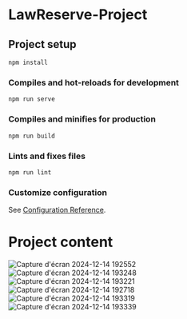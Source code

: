 # LawReserve-Project
## Project setup
```
npm install
```
### Compiles and hot-reloads for development
```
npm run serve
```
### Compiles and minifies for production
```
npm run build
```
### Lints and fixes files
```
npm run lint
```
### Customize configuration
See [Configuration Reference](https://cli.vuejs.org/config/).


# Project content
![Capture d'écran 2024-12-14 192552](https://github.com/user-attachments/assets/4c5df3d4-cf13-4e30-8b7a-84b9e58d8dcb)
![Capture d'écran 2024-12-14 193248](https://github.com/user-attachments/assets/1c652806-24a3-4ef0-8586-aedfa68423b4)
![Capture d'écran 2024-12-14 193221](https://github.com/user-attachments/assets/7559fc86-b6d0-4c86-b875-3893383a1c64)
![Capture d'écran 2024-12-14 192718](https://github.com/user-attachments/assets/09bd969a-1868-4857-ae7b-b3e413f887a7)
![Capture d'écran 2024-12-14 193319](https://github.com/user-attachments/assets/245467a0-4754-4d94-b71c-b1db3f899156)
![Capture d'écran 2024-12-14 193339](https://github.com/user-attachments/assets/f3f81b24-82d6-45ac-bff2-dce880316d9c)
